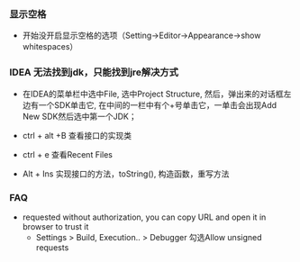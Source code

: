 ### 显示空格
* 开始没开启显示空格的选项（Setting->Editor->Appearance->show whitespaces）

### IDEA 无法找到jdk，只能找到jre解决方式
* 在IDEA的菜单栏中选中File, 选中Project Structure, 然后，弹出来的对话框左边有一个SDK单击它, 在中间的一栏中有个+号单击它，一单击会出现Add New SDK然后选中第一个JDK；

* ctrl + alt +B 查看接口的实现类
* ctrl + e 查看Recent Files
* Alt + Ins 实现接口的方法，toString(), 构造函数，重写方法

### FAQ
* requested without authorization,  you can copy URL and open it in browser to trust it
    * Settings > Build, Execution.. > Debugger 勾选Allow unsigned requests